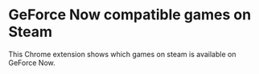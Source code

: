 # GeForce Now compatible games on Steam

This Chrome extension shows which games on steam is available on GeForce Now.
